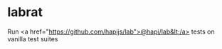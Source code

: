 # labrat
Run &lt;a href="https://github.com/hapijs/lab">@hapi/lab&lt;/a> tests on vanilla test suites
